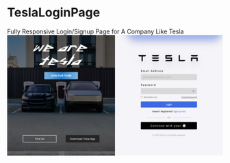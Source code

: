 # TeslaLoginPage
Fully Responsive Login/Signup Page for A Company Like Tesla
<br>
<img src="TeslaLoginPagePreview.png" alt="PreviewImage">
